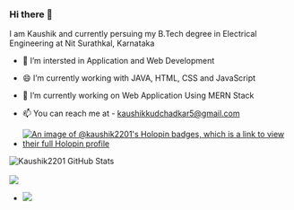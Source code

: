 ### Hi there 👋

I am Kaushik and currently persuing my B.Tech degree in Electrical Engineering at Nit Surathkal, Karnataka


- 🌱 I’m intersted in Application and Web Development
- 😄 I’m currently working with JAVA, HTML, CSS and JavaScript
- 🔭 I’m currently working on Web Application Using MERN Stack
- 📫 You can reach me at - kaushikkudchadkar5@gmail.com

- [![An image of @kaushik2201's Holopin badges, which is a link to view their full Holopin profile](https://holopin.me/kaushik2201)](https://holopin.io/@kaushik2201)
  
 <img align="left" alt="Kaushik2201 GitHub Stats" src="https://github-readme-stats.vercel.app/api?username=Kaushik2201&show_icons=true&hide_border=true" /> <br/>
<br/>
<img align="center" src="https://github-readme-stats.vercel.app/api/top-langs/?username=Kaushik2201&show_icons=true&hide_border=true" /></a>

- ![](https://github-readme-streak-stats.herokuapp.com/?user=kaushik2201&theme=city_light&hide_border=false)<br/>


<!--
**Kaushik2201/Kaushik2201** is a ✨ _special_ ✨ repository because its `README.md` (this file) appears on your GitHub profile.

Here are some ideas to get you started:

- 🔭 I’m currently working on ...
- 🌱 I’m currently learning ...
- 👯 I’m looking to collaborate on ...
- 🤔 I’m looking for help with ...
- 💬 Ask me about ...
- 📫 How to reach me: ...
- 😄 Pronouns: ...
- ⚡ Fun fact: ...

<img align="left" alt="Kaushik2201 GitHub Stats" src="https://github-readme-stats.vercel.app/api?username=Kaushik2201&show_icons=true&hide_border=true" />
<img align="center" src="https://github-readme-stats.vercel.app/api/top-langs/?username=Kaushik2201&show_icons=true&hide_border=true" /></a>

-->

